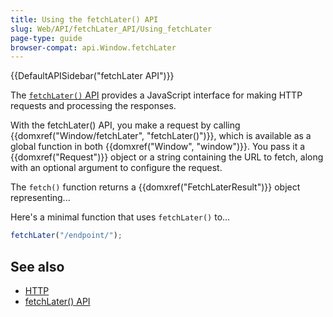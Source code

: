 ```yaml
---
title: Using the fetchLater() API
slug: Web/API/fetchLater_API/Using_fetchLater
page-type: guide
browser-compat: api.Window.fetchLater
---
```


{{DefaultAPISidebar("fetchLater API")}}

The [`fetchLater()` API](/en-US/docs/Web/API/fetchLater_API) provides a JavaScript interface for making HTTP requests and processing the responses.

With the fetchLater() API, you make a request by calling {{domxref("Window/fetchLater", "fetchLater()")}}, which is available as a global function in both {{domxref("Window", "window")}}. You pass it a {{domxref("Request")}} object or a string containing the URL to fetch, along with an optional argument to configure the request.

The `fetch()` function returns a {{domxref("FetchLaterResult")}} object representing...

Here's a minimal function that uses `fetchLater()` to...

```js
fetchLater("/endpoint/");
```

## See also

- [HTTP](/en-US/docs/Web/HTTP)
- [fetchLater() API](/en-US/docs/Web/API/fetchLater_API)
